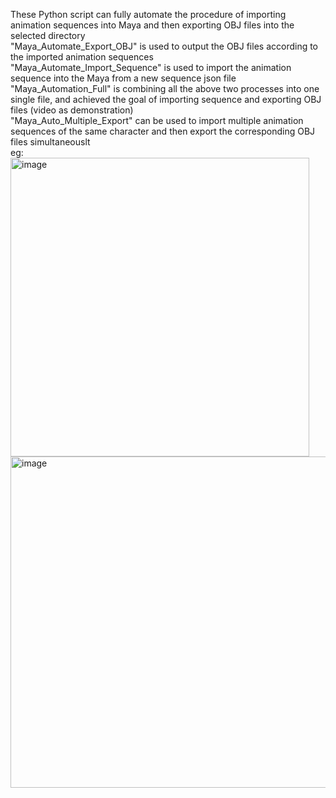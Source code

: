 These Python script can fully automate the procedure of importing animation sequences into Maya and then exporting OBJ files into the selected directory  
"Maya_Automate_Export_OBJ" is used to output the OBJ files according to the imported animation sequences  
"Maya_Automate_Import_Sequence" is used to import the animation sequence into the Maya from a new sequence json file  
"Maya_Automation_Full" is combining all the above two processes into one single file, and achieved the goal of importing sequence and exporting OBJ files  (video as demonstration)  
"Maya_Auto_Multiple_Export" can be used to import multiple animation sequences of the same character and then export the corresponding OBJ files simultaneouslt  
eg:  
<img width="478" alt="image" src="https://github.com/JerryTseee/Maya_Auto_Export_OBJ/assets/126223772/49130552-05fd-41c2-b379-d6d39de9e08a">  
<img width="530" alt="image" src="https://github.com/JerryTseee/Maya_Auto_Export_OBJ/assets/126223772/8e7c79c5-7720-4d7f-80db-439236f0ae18">
